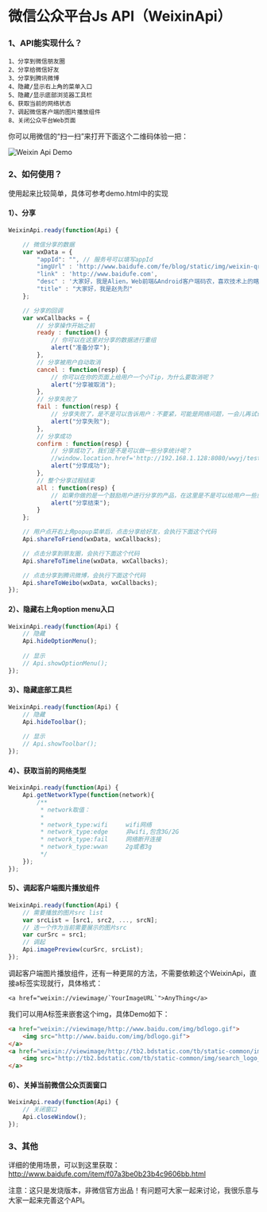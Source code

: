 微信公众平台Js API（WeixinApi）
=======================================

### 1、API能实现什么？
	1、分享到微信朋友圈
	2、分享给微信好友
	3、分享到腾讯微博
	4、隐藏/显示右上角的菜单入口
	5、隐藏/显示底部浏览器工具栏
	6、获取当前的网络状态
	7、调起微信客户端的图片播放组件
	8、关闭公众平台Web页面

你可以用微信的“扫一扫”来打开下面这个二维码体验一把：

![Weixin Api Demo](http://www.baidufe.com/upload/images/2014-05-09_17-38-45_8.png)

### 2、如何使用？
使用起来比较简单，具体可参考demo.html中的实现

#### 1）、分享
```javascript
WeixinApi.ready(function(Api) {

	// 微信分享的数据
	var wxData = {
		"appId": "", // 服务号可以填写appId
		"imgUrl" : 'http://www.baidufe.com/fe/blog/static/img/weixin-qrcode-2.jpg',
		"link" : 'http://www.baidufe.com',
		"desc" : '大家好，我是Alien，Web前端&Android客户端码农，喜欢技术上的瞎倒腾！欢迎多交流',
		"title" : "大家好，我是赵先烈"
	};

	// 分享的回调
	var wxCallbacks = {
		// 分享操作开始之前
		ready : function() {
			// 你可以在这里对分享的数据进行重组
			alert("准备分享");
		},
		// 分享被用户自动取消
		cancel : function(resp) {
			// 你可以在你的页面上给用户一个小Tip，为什么要取消呢？
			alert("分享被取消");
		},
		// 分享失败了
		fail : function(resp) {
			// 分享失败了，是不是可以告诉用户：不要紧，可能是网络问题，一会儿再试试？
			alert("分享失败");
		},
		// 分享成功
		confirm : function(resp) {
			// 分享成功了，我们是不是可以做一些分享统计呢？
			//window.location.href='http://192.168.1.128:8080/wwyj/test.html';
			alert("分享成功");
		},
		// 整个分享过程结束
		all : function(resp) {
			// 如果你做的是一个鼓励用户进行分享的产品，在这里是不是可以给用户一些反馈了？
			alert("分享结束");
		}
	};

	// 用户点开右上角popup菜单后，点击分享给好友，会执行下面这个代码
	Api.shareToFriend(wxData, wxCallbacks);

	// 点击分享到朋友圈，会执行下面这个代码
	Api.shareToTimeline(wxData, wxCallbacks);

	// 点击分享到腾讯微博，会执行下面这个代码
	Api.shareToWeibo(wxData, wxCallbacks);
});
```

#### 2）、隐藏右上角option menu入口
```javascript
WeixinApi.ready(function(Api) {
	// 隐藏
	Api.hideOptionMenu();
	
	// 显示
	// Api.showOptionMenu();
});
```

#### 3）、隐藏底部工具栏
```javascript
WeixinApi.ready(function(Api) {
	// 隐藏
	Api.hideToolbar();
	
	// 显示
	// Api.showToolbar();
});
```

#### 4）、获取当前的网络类型
```javascript
WeixinApi.ready(function(Api) {
	Api.getNetworkType(function(network){
		/**
		 * network取值：
		 *
		 * network_type:wifi     wifi网络
	     * network_type:edge     非wifi,包含3G/2G
	     * network_type:fail     网络断开连接
	     * network_type:wwan     2g或者3g
	     */
	});
});
```

#### 5）、调起客户端图片播放组件
```javascript
WeixinApi.ready(function(Api) {
	// 需要播放的图片src list
	var srcList = [src1, src2, ..., srcN];
	// 选一个作为当前需要展示的图片src
	var curSrc = src1;
	// 调起
	Api.imagePreview(curSrc, srcList);
});
```

调起客户端图片播放组件，还有一种更屌的方法，不需要依赖这个WeixinApi，直接a标签实现就行，具体格式：


	<a href="weixin://viewimage/`YourImageURL`">AnyThing</a>


我们可以用A标签来嵌套这个img，具体Demo如下：

```html
<a href="weixin://viewimage/http://www.baidu.com/img/bdlogo.gif">
	<img src="http://www.baidu.com/img/bdlogo.gif">
</a>
<a href="weixin://viewimage/http://tb2.bdstatic.com/tb/static-common/img/search_logo_big_6a13b553.gif">
	<img src="http://tb2.bdstatic.com/tb/static-common/img/search_logo_big_6a13b553.gif">
</a>
```

#### 6）、关掉当前微信公众页面窗口
```javascript
WeixinApi.ready(function(Api) {	
	// 关闭窗口
	Api.closeWindow();
});
```

### 3、其他
详细的使用场景，可以到这里获取：http://www.baidufe.com/item/f07a3be0b23b4c9606bb.html

注意：这只是发烧版本，非微信官方出品！有问题可大家一起来讨论，我很乐意与大家一起来完善这个API。